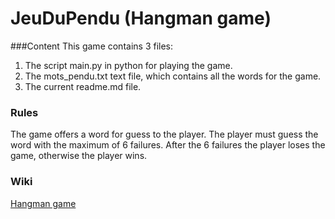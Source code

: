 # JeuDuPendu (Hangman game)

###Content
This game contains 3 files:
1. The script main.py in python for playing the game.
2. The mots_pendu.txt text file, which contains all the words for the game.
3. The current readme.md file.

### Rules
The game offers a word for guess to the player.
The player must guess the word with the maximum of 6 failures. 
After the 6 failures the player loses the game, otherwise the player wins.

### Wiki
[Hangman game](https://en.wikipedia.org/wiki/Hangman_(game))
